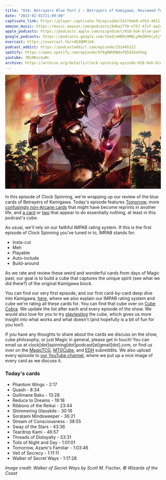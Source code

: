 ```yaml
---
title: "018: Betrayers Blue Part 2 — Betrayers of Kamigawa, Reviewed for Cube"
date: "2023-02-01T21:09:00"
captivate_link: https://player.captivate.fm/episode/5437deb0-af63-4631-bc33-7958e22923f6
amazon_music: https://music.amazon.com/podcasts/8d6a2f78-e757-471f-aa2c-47afe84c72db/episodes/0cc803fa-8c86-42a5-b21d-26831240d6f9/clock-spinning%E2%80%94magic-the-gathering-history-018-bok-blue-part-2-betrayers-of-kamigawa
apple_podcasts: https://podcasts.apple.com/us/podcast/018-bok-blue-part-2-betrayers-of-kamigawa/id1611106302?i=1000597584164
google_podcasts: https://podcasts.google.com/feed/aHR0cHM6Ly9mZWVkcy5jYXB0aXZhdGUuZm0vY2xvY2stc3Bpbm5pbmcv/episode/NTQzN2RlYjAtYWY2My00NjMxLWJjMzMtNzk1OGUyMjkyM2Y2?sa=X&ved=0CAUQkfYCahcKEwj4w-_I7vX8AhUAAAAAHQAAAAAQAQ
overcast: https://overcast.fm/+4EdQMPj64
podcast_addict: https://podcastaddict.com/episode/152445222
spotify: https://open.spotify.com/episode/676gRWhDWdafQ5d2kodYeg
youtube: 7McHRssSwMc
archive: https://archive.org/details/clock-spinning-episode-018-bok-blue-part-2
---
```


![Walker of Secret Ways](./pca-27-walker-of-secret-ways.jpg)

In this episode of Clock Spinning, we're wrapping up our review of the blue cards of Betrayers of Kamigawa. Today's episode features [Tomorrow](https://scryfall.com/card/bok/58/tomorrow-azamis-familiar), more [confusingly non-Arcane cards](https://scryfall.com/card/bok/49/reduce-to-dreams) that might have become reprints in another life, and [a card](https://scryfall.com/card/bok/53/stream-of-consciousness) or [two](https://scryfall.com/card/bok/57/toils-of-night-and-day) that appear to do essentially nothing, at least in this podcast's cube.

As usual, we'll rely on our faithful IMPAB rating system. If this is the first episode of Clock Spinning you've tuned in to, IMPAB stands for:

 - Insta-cut
 - Meh
 - Playable
 - Auto-include
 - Build-around

As we rate and review these weird and wonderful cards from days of Magic past, our goal is to build a cube that captures the unique spirit (see what we did there?) of the original Kamigawa block.

You can find our very first episode, and our first card-by-card deep dive into Kamigawa, [here](https://clockspinning.com/episode-1-white-champions-of-kamigawa/), where we also explain our IMPAB rating system and cube we're rating all these cards for. You can find that cube over on [Cube Cobra](https://cubecobra.com/cube/overview/clock-spinning-chk). We update the list after each and every episode of the show. We would also love for you to try [playtesting](https://cubecobra.com/cube/playtest/clock-spinning-chk) the cube, which gives us more insight into what works and what doesn't (and hopefully is a bit of fun for you too!).

If you have any thoughts to share about the cards we discuss on the show, cube philosophy, or just Magic in general, please get in touch! You can email us at clock[dot]spinning[dot]podcast[at]gmail[dot].com, or find us over on the [MagicTCG](https://www.reddit.com/r/magicTCG/), [MTGCube](https://www.reddit.com/r/mtgcube/), and [EDH](https://www.reddit.com/r/EDH/) subreddits. We also upload every episode to [our YouTube channel](https://www.youtube.com/@clockspinning), where we put up a nice image of every card as we discuss it.

### Today's cards

* Phantom Wings - 2:17
* Quash - 8:34
* Quillmane Baku - 13:28
* Reduce to Dreams - 19:18
* Ribbons of the Reikai  - 23:44
* Shimmering Glasskite - 30:16
* Soratami Mindsweeper - 36:21
* Stream of Consciousness - 38:55
* Sway of the Stars - 43:36
* Teardrop Kami - 46:57
* Threads of Disloyalty - 53:31
* Toils of Night and Day - 1:01:01
* Tomorrow, Azami's Familiar - 1:03:46
* Veil of Secrecy - 1:11:11
* Walker of Secret Ways - 1:17:28

_Image credit: Walker of Secret Ways by Scott M. Fischer, © Wizards of the Coast_
